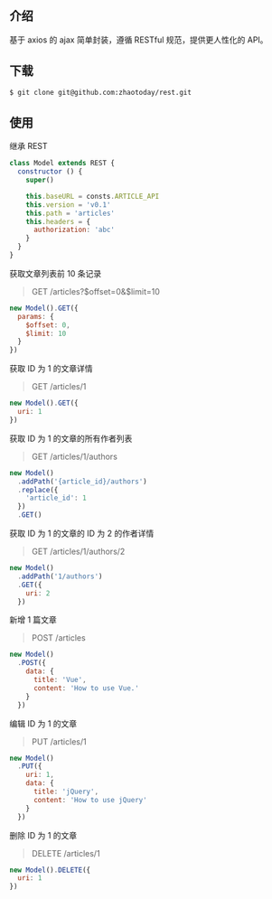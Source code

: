 ## 介绍
基于 axios 的 ajax 简单封装，遵循 RESTful 规范，提供更人性化的 API。

## 下载
```bash
$ git clone git@github.com:zhaotoday/rest.git
```

## 使用
继承 REST
```js
class Model extends REST {
  constructor () {
    super()

    this.baseURL = consts.ARTICLE_API
    this.version = 'v0.1'
    this.path = 'articles'
    this.headers = {
      authorization: 'abc'
    }
  }
}
```

获取文章列表前 10 条记录
> GET /articles?$offset=0&$limit=10
```js
new Model().GET({
  params: {
    $offset: 0,
    $limit: 10
  }
})
```

获取 ID 为 1 的文章详情
> GET /articles/1
```js
new Model().GET({
  uri: 1
})
```

获取 ID 为 1 的文章的所有作者列表
> GET /articles/1/authors
```js
new Model()
  .addPath('{article_id}/authors')
  .replace({
    'article_id': 1
  })
  .GET()
```

获取 ID 为 1 的文章的 ID 为 2 的作者详情
> GET /articles/1/authors/2
```js
new Model()
  .addPath('1/authors')
  .GET({
    uri: 2
  })
```

新增 1 篇文章
> POST /articles
```js
new Model()
  .POST({
    data: {
      title: 'Vue',
      content: 'How to use Vue.'
    }
  })
```

编辑 ID 为 1 的文章
> PUT /articles/1
```js
new Model()
  .PUT({
    uri: 1,
    data: {
      title: 'jQuery',
      content: 'How to use jQuery'
    }
  })
```

删除 ID 为 1 的文章
> DELETE /articles/1
```js
new Model().DELETE({
  uri: 1
})
```
